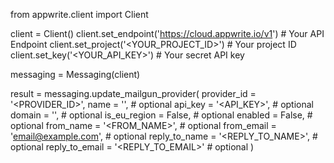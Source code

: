 from appwrite.client import Client

client = Client()
client.set_endpoint('https://cloud.appwrite.io/v1') # Your API Endpoint
client.set_project('<YOUR_PROJECT_ID>') # Your project ID
client.set_key('<YOUR_API_KEY>') # Your secret API key

messaging = Messaging(client)

result = messaging.update_mailgun_provider(
    provider_id = '<PROVIDER_ID>',
    name = '<NAME>', # optional
    api_key = '<API_KEY>', # optional
    domain = '<DOMAIN>', # optional
    is_eu_region = False, # optional
    enabled = False, # optional
    from_name = '<FROM_NAME>', # optional
    from_email = 'email@example.com', # optional
    reply_to_name = '<REPLY_TO_NAME>', # optional
    reply_to_email = '<REPLY_TO_EMAIL>' # optional
)
